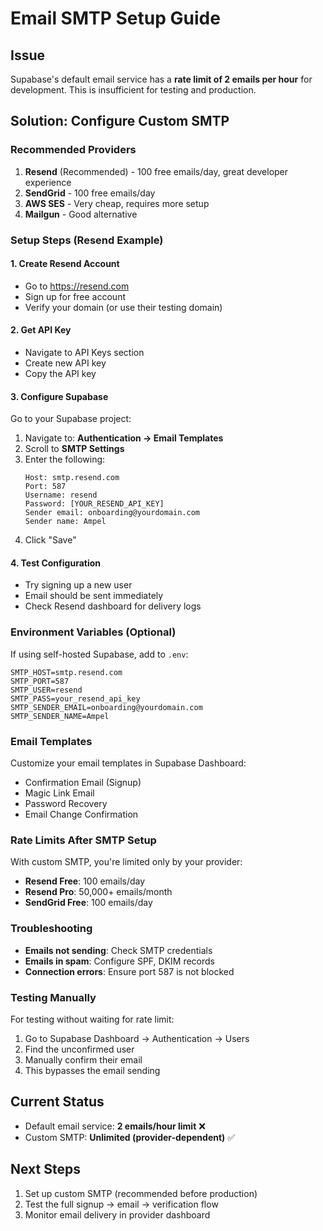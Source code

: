 # Email SMTP Setup Guide

## Issue
Supabase's default email service has a **rate limit of 2 emails per hour** for development. This is insufficient for testing and production.

## Solution: Configure Custom SMTP

### Recommended Providers
1. **Resend** (Recommended) - 100 free emails/day, great developer experience
2. **SendGrid** - 100 free emails/day
3. **AWS SES** - Very cheap, requires more setup
4. **Mailgun** - Good alternative

### Setup Steps (Resend Example)

#### 1. Create Resend Account
- Go to https://resend.com
- Sign up for free account
- Verify your domain (or use their testing domain)

#### 2. Get API Key
- Navigate to API Keys section
- Create new API key
- Copy the API key

#### 3. Configure Supabase
Go to your Supabase project:
1. Navigate to: **Authentication → Email Templates**
2. Scroll to **SMTP Settings**
3. Enter the following:
   ```
   Host: smtp.resend.com
   Port: 587
   Username: resend
   Password: [YOUR_RESEND_API_KEY]
   Sender email: onboarding@yourdomain.com
   Sender name: Ampel
   ```
4. Click "Save"

#### 4. Test Configuration
- Try signing up a new user
- Email should be sent immediately
- Check Resend dashboard for delivery logs

### Environment Variables (Optional)
If using self-hosted Supabase, add to `.env`:
```env
SMTP_HOST=smtp.resend.com
SMTP_PORT=587
SMTP_USER=resend
SMTP_PASS=your_resend_api_key
SMTP_SENDER_EMAIL=onboarding@yourdomain.com
SMTP_SENDER_NAME=Ampel
```

### Email Templates
Customize your email templates in Supabase Dashboard:
- Confirmation Email (Signup)
- Magic Link Email
- Password Recovery
- Email Change Confirmation

### Rate Limits After SMTP Setup
With custom SMTP, you're limited only by your provider:
- **Resend Free**: 100 emails/day
- **Resend Pro**: 50,000+ emails/month
- **SendGrid Free**: 100 emails/day

### Troubleshooting
- **Emails not sending**: Check SMTP credentials
- **Emails in spam**: Configure SPF, DKIM records
- **Connection errors**: Ensure port 587 is not blocked

### Testing Manually
For testing without waiting for rate limit:
1. Go to Supabase Dashboard → Authentication → Users
2. Find the unconfirmed user
3. Manually confirm their email
4. This bypasses the email sending

## Current Status
- Default email service: **2 emails/hour limit** ❌
- Custom SMTP: **Unlimited (provider-dependent)** ✅

## Next Steps
1. Set up custom SMTP (recommended before production)
2. Test the full signup → email → verification flow
3. Monitor email delivery in provider dashboard
